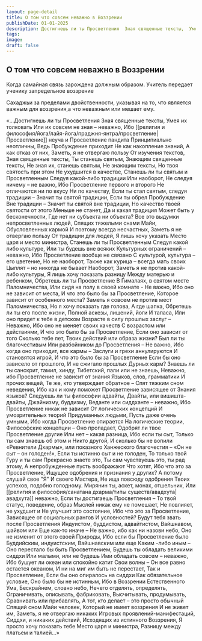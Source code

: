 ```yaml
---
layout: page-detail
title: О том что совсем неважно в Воззрении
publishDate: 01-01-2025
description: Достигнешь ли ты Просветления  Зная священные тексты,  Умея их толковать  Или их совсем не зная – неважно,  Ибо [[религия и философия/йога/лайя-йога/праджня-янтра/просветление|Просветление]] неуча и  Просветление пандита  Принципиально неотличны,  Ведь Пробуждение приходит  Не как накопление знаний...
tags:
image:
draft: false
---
```


## О том что совсем неважно в Воззрении
Когда самайная связь зарождена должным образом. Учитель передает ученику запредельное воззрение

Сахаджьи за пределами двойственности, указывая на то, что является важным для воззрения,а что неважным или мешает ему.

«...Достигнешь ли ты Просветления  Зная священные тексты,  Умея их толковать  Или их совсем не зная – неважно,  Ибо [[религия и философия/йога/лайя-йога/праджня-янтра/просветление|Просветление]] неуча и  Просветление пандита  Принципиально неотличны,  Ведь Пробуждение приходит  Не как накопление знаний,  А как отказ от них,  Заметь, я не отвергаю пользу  От изучения текстов,  Зная священные тексты,  Ты станешь святым,  Знающим священные тексты,  Не зная их, станешь святым,  Не знающим тексты,  Но твоя святость при этом  Не ухудшится в качестве,  Станешь ли ты святым и Просветленным  Следуя какой-либо традиции  Или наоборот,  Не следуя ничему – не важно,  Ибо Просветление первого и второго  Не отличаются ни по вкусу  Ни по качеству,  Если ты стал святым, следуя традиции –  Значит ты святой традиции,  Если ты обрел Пробуждение  Вне традиции –  Значит ты святой вне традиции, Но качество твоей святости от этого  Меньше не станет,  Да и какая традиция  Может быть у бесконечности,  Где нет ни субъекта ни объекта?  Все это выдумки непросветленных людей,  Спящих тяжелыми снами Майи,  Обусловленных кармой  И поэтому всегда несчастных,  Заметь я не отвергаю пользу  От традиции для людей,  Я лишь хочу указать  Место царя и место министра,  Станешь ли ты Просветленным  Следуя какой либо культуре,  Или ты будешь вне всяких  Культурных ограничений – неважно,  Ибо Просветление вообще не связано  С культурой, культура – его цветение,  Но не наоборот,  Также как курица – всегда мать своих  Цыплят – но никогда не бывает  Наоборот,  Заметь я не против какой-либо культуры,  Я лишь хочу показать разницу  Между матерью и ребенком,  Обретешь ли ты Просветление  В Гималаях, в святом месте  Паломничества,  Или сидя на полу в своей комнате -  Не важно,  Ибо оно не зависит от места,  И что это было бы за Просветление,  Которое зависит от особенного места?  Заметь я совсем не против мест  Паломничества,  Но я хочу показать где голова,  А где шапка,  Обретешь ли ты его после жизни,  Полной аскезы, лишений, йоги  И тапаса,  Или оно придет к тебе в детском  Возрасте в силу прошлых заслуг –  Неважно,  Ибо оно не меняет своих качеств  С возрастом или действиями,  И что это было бы за Просветление,  Если оно зависит от того  Сколько тебе лет, Твоих действий или образа жизни?  Был ли ты благочестивым  Или разбойником до Просветления –  Не важно,  Ибо когда оно приходит, все кармы –  Заслуги и грехи аннулируются  И становятся игрой,  И что это было бы за Просветление  Если бы оно зависело от прошлого,  И не сжигало прошлых  Дурных карм?  Знаешь ли ты санскрит, тамил, хинду,  Тибетский, пали или не знаешь,  Неважно, ибо  Просветление не зависит от знания  Языков, слов, грамматики  И прочих вещей,  Те же, кто утверждает обратное –  Спят тяжким сном неведения,  Ибо как и кому поможет  Просветление зависящее от  Знания языков?  Следуешь ли ты философии адвайты,  Двайты, или вишишта-двайты,  Джайнизму, буддизму,  Веданте или сиддханте – неважно,  Ибо Просветление никак не зависит  От логических концепций  И умозрительных теорий  Придуманных людьми,  Пусть даже очень умными,  Ибо когда Просветление опирается  На логические теории,  Философские концепции –  Оно пропадает,  Одобрят ли твое Просветление другие  Или нет – какая разница,  Ибо если ты сыт,  Только ты сам знаешь об этом и  Никто другой,  И сколько бы не вопили «Ревнители Дхармы», или показного  Ханжеского благочестия –  «Он не сыт – он голоден!»,  Если ты истинно сыт и не голоден,  То только твой Гуру и ты сам  Прекрасно знаете это,  Ты сам чувствуешь это, ты рад этому,  А непробужденные пусть воображают  Что хотят,  Ибо что это за Просветление,  Ищущее одобрения и признания  у других?  А потому слушай свое "Я"  И своего Мастера,  Не ища повсюду одобрения  Твоих успехов, подобно голодному.  Мирянин ты, аскет, монах, отшельник,  Или [[религия и философия/санатана дхарма/типы существ/авадхута|авадхута]] неважно,  Если ты достигаешь Просветления –  То твой статус, поведение, образ  Мыслей никак ему не помешает,  Не повлияет, не ухудшит и  Не улучшит это состояние,  Ибо что это за Просветление,  Зависящее от социальных рангов  И условностей?  Будут тебя звать после Просветления  Индуистом, буддистом, адвайтистом,  Вайшнавом, шайвом или  Еще как-то иначе –  Не важно, ибо как ни назови небо,  Оно не изменит от этого своей  Природы,  Ибо если бы Просветление было  Буддийским, индуистским,  Вайшнавским или еще  Каким -либо иным –  Оно перестало бы быть Просветлением,  Будешь ты обладать великими сиддхи  Или малыми, или не будешь  Ими обладать совсем – неважно,  Ибо бушует ли океан или спокойно катит  Свои волны –  Он все равно остается океаном,  И ни на миг им быть не перестает,  Так и Просветление,  Если бы оно опиралось на сиддхи  Как обязательное условие,  Оно было бы не истинным,  Ибо в Воззрении Естественного Ума,  Бескрайнем, словно небо,  Нечего отделять, определять,  Ограничивать, описывать, фабриковать,  Высчитывать, продумывать,  Сравнивать или прибавлять,  А тот, кто делает – это просто обычный  Спящий сном Майи человек,  Который не имеет воззрения  И не живет им,  Заметь, я не отвергаю никаких  Игровых проявлений-манифестаций,  Сиддхи, и никаких действий,  Исходящих из истинного Воззрения,  Я просто хочу показать тебе  Место царя и министра,  Разницу между платьем и талией...»